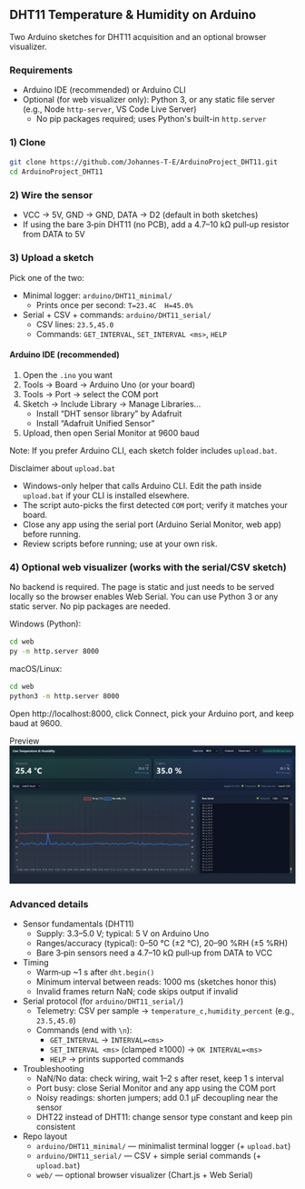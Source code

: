 ## DHT11 Temperature & Humidity on Arduino

Two Arduino sketches for DHT11 acquisition and an optional browser visualizer.

### Requirements
- Arduino IDE (recommended) or Arduino CLI
- Optional (for web visualizer only): Python 3, or any static file server (e.g., Node `http-server`, VS Code Live Server)
  - No pip packages required; uses Python's built-in `http.server`

### 1) Clone
```bash
git clone https://github.com/Johannes-T-E/ArduinoProject_DHT11.git
cd ArduinoProject_DHT11
```

### 2) Wire the sensor
- VCC → 5V, GND → GND, DATA → D2 (default in both sketches)
- If using the bare 3‑pin DHT11 (no PCB), add a 4.7–10 kΩ pull‑up resistor from DATA to 5V

### 3) Upload a sketch
Pick one of the two:

- Minimal logger: `arduino/DHT11_minimal/`
  - Prints once per second: `T=23.4C  H=45.0%`
- Serial + CSV + commands: `arduino/DHT11_serial/`
  - CSV lines: `23.5,45.0`
  - Commands: `GET_INTERVAL`, `SET_INTERVAL <ms>`, `HELP`

#### Arduino IDE (recommended)
1) Open the `.ino` you want
2) Tools → Board → Arduino Uno (or your board)
3) Tools → Port → select the COM port
4) Sketch → Include Library → Manage Libraries…
   - Install “DHT sensor library” by Adafruit
   - Install “Adafruit Unified Sensor”
5) Upload, then open Serial Monitor at 9600 baud

Note: If you prefer Arduino CLI, each sketch folder includes `upload.bat`.

Disclaimer about `upload.bat`
- Windows-only helper that calls Arduino CLI. Edit the path inside `upload.bat` if your CLI is installed elsewhere.
- The script auto-picks the first detected `COM` port; verify it matches your board.
- Close any app using the serial port (Arduino Serial Monitor, web app) before running.
- Review scripts before running; use at your own risk.

### 4) Optional web visualizer (works with the serial/CSV sketch)
No backend is required. The page is static and just needs to be served locally so the browser enables Web Serial.
You can use Python 3 or any static server. No pip packages are needed.

Windows (Python):
```bat
cd web
py -m http.server 8000
```
macOS/Linux:
```bash
cd web
python3 -m http.server 8000
```
Open http://localhost:8000, click Connect, pick your Arduino port, and keep baud at 9600.

Preview
![Web UI preview](./webUI.png)

### Advanced details
- Sensor fundamentals (DHT11)
  - Supply: 3.3–5.0 V; typical: 5 V on Arduino Uno
  - Ranges/accuracy (typical): 0–50 °C (±2 °C), 20–90 %RH (±5 %RH)
  - Bare 3‑pin sensors need a 4.7–10 kΩ pull‑up from DATA to VCC
- Timing
  - Warm‑up ~1 s after `dht.begin()`
  - Minimum interval between reads: 1000 ms (sketches honor this)
  - Invalid frames return NaN; code skips output if invalid
- Serial protocol (for `arduino/DHT11_serial/`)
  - Telemetry: CSV per sample → `temperature_c,humidity_percent` (e.g., `23.5,45.0`)
  - Commands (end with `\n`):
    - `GET_INTERVAL` → `INTERVAL=<ms>`
    - `SET_INTERVAL <ms>` (clamped ≥1000) → `OK INTERVAL=<ms>`
    - `HELP` → prints supported commands
- Troubleshooting
  - NaN/No data: check wiring, wait 1–2 s after reset, keep 1 s interval
  - Port busy: close Serial Monitor and any app using the COM port
  - Noisy readings: shorten jumpers; add 0.1 µF decoupling near the sensor
  - DHT22 instead of DHT11: change sensor type constant and keep pin consistent
- Repo layout
  - `arduino/DHT11_minimal/` — minimalist terminal logger (+ `upload.bat`)
  - `arduino/DHT11_serial/` — CSV + simple serial commands (+ `upload.bat`)
  - `web/` — optional browser visualizer (Chart.js + Web Serial)


